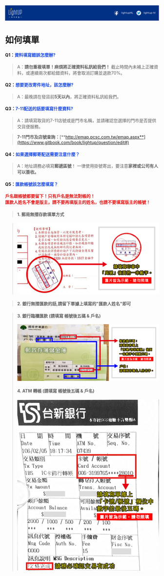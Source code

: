 ![](/assets/橫幅1.jpg)

# 如何填單

#### Q1：<font color="#1b4be6">資料填寫錯誤怎麼辦?</font>

> A：**請勿重複填單！麻煩將正確資料私訊給我們！**
> 截止時間內未補上正確資料，或連續兩次都給錯資料，將會取消訂購並退款70%。

#### Q2：<font color="#1b4be6">想要更改寄件地址，該怎麼辦?</font>

> A：最晚請在發貨前**5天以內**，將正確資料私訊給我們。

#### Q3：<font color="#1b4be6">7-11配送的話要填寫什麼資料?</font>

> A：請填寫取貨的7-11店號或是門市名稱，並請確認您選擇的門市是否提供交貨便服務。

> **7-11門市及店號查詢：**[**http://emap.pcsc.com.tw/emap.aspx**](https://www.gitbook.com/book/lightup/question/edit#)

#### Q4：<font color="#1b4be6">如果選擇郵寄配送需要注意什麼？</font>

> A：地址請務必填寫**郵遞區號**！
> 一律使用掛號寄出，要注意**家裡或公司有人可以簽收。**

#### Q5：<font color="#1b4be6">匯款帳號該怎麼填寫？</font>


#### <font color="#e61616">戶名跟帳號都要留下！只有戶名是無法對帳的！<br> **匯款人姓名不會是版主，請不要再填版主的姓名，也請不要填寫版主的帳號！** </font>


> #### 1. 郵局無摺存款填單方式

> ![](/assets/郵局無摺2.jpg)

> #### 2. 銀行無摺匯款的話,請留下單據上填寫的"匯款人姓名"即可

> #### 3. 銀行臨櫃匯款 (請填寫 帳號後五碼 & 戶名)
> 
> ![](/assets/存簿填寫.jpg)
> 
> #### 4. ATM 轉帳 (請填寫 帳號後五碼 & 戶名)
> 
> ![](/assets/ATM2.jpg)

